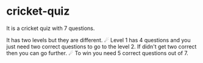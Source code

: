 # cricket-quiz
It is a cricket quiz with 7 questions.

It has two levels but they are different.
☄ Level 1 has 4 questions and you just need two correct questions to go to the level 2. If didn't get two correct then you can go further.
☄ To win you need 5 correct questions out of 7.
